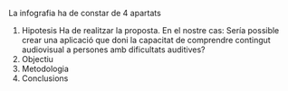 La infografia ha de constar de 4 apartats
1. Hipotesis
	Ha de realitzar la proposta. En el nostre cas: Sería possible crear una aplicació que doni la capacitat de comprendre contingut audiovisual a persones amb dificultats auditives?
2. Objectiu
3. Metodologia
4. Conclusions